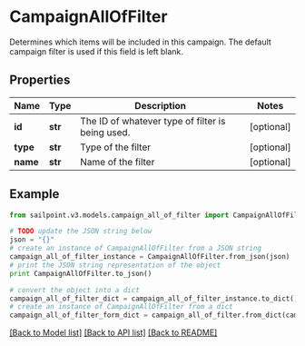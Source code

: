 # CampaignAllOfFilter

Determines which items will be included in this campaign. The default campaign filter is used if this field is left blank.

## Properties

Name | Type | Description | Notes
------------ | ------------- | ------------- | -------------
**id** | **str** | The ID of whatever type of filter is being used. | [optional] 
**type** | **str** | Type of the filter | [optional] 
**name** | **str** | Name of the filter | [optional] 

## Example

```python
from sailpoint.v3.models.campaign_all_of_filter import CampaignAllOfFilter

# TODO update the JSON string below
json = "{}"
# create an instance of CampaignAllOfFilter from a JSON string
campaign_all_of_filter_instance = CampaignAllOfFilter.from_json(json)
# print the JSON string representation of the object
print CampaignAllOfFilter.to_json()

# convert the object into a dict
campaign_all_of_filter_dict = campaign_all_of_filter_instance.to_dict()
# create an instance of CampaignAllOfFilter from a dict
campaign_all_of_filter_form_dict = campaign_all_of_filter.from_dict(campaign_all_of_filter_dict)
```
[[Back to Model list]](../README.md#documentation-for-models) [[Back to API list]](../README.md#documentation-for-api-endpoints) [[Back to README]](../README.md)


